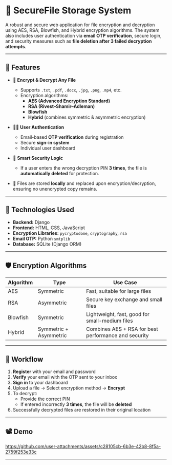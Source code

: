 # 🔐 SecureFile Storage System

A robust and secure web application for file encryption and decryption using AES, RSA, Blowfish, and Hybrid encryption algorithms. The system also includes user authentication via **email OTP verification**, secure login, and security measures such as **file deletion after 3 failed decryption attempts**.

---

## 🚀 Features

- 🔐 **Encrypt & Decrypt Any File**
  - Supports `.txt`, `.pdf`, `.docx`, `.jpg`, `.png`, `.mp4`, etc.
  - Encryption algorithms:
    - **AES (Advanced Encryption Standard)**
    - **RSA (Rivest–Shamir–Adleman)**
    - **Blowfish**
    - **Hybrid** (combines symmetric & asymmetric encryption)

- 👨‍💻 **User Authentication**
  - Email-based **OTP verification** during registration
  - Secure **sign-in system**
  - Individual user dashboard

- 🧠 **Smart Security Logic**
  - If a user enters the wrong decryption PIN **3 times**, the file is **automatically deleted** for protection.

- 📁 Files are stored **locally** and replaced upon encryption/decryption, ensuring no unencrypted copy remains.

---

## 🔧 Technologies Used

- **Backend:** Django
- **Frontend:** HTML, CSS, JavaScript
- **Encryption Libraries:** `pycryptodome`, `cryptography`, `rsa`
- **Email OTP:** Python `smtplib`
- **Database:** SQLite (Django ORM)

---

## 🛡️ Encryption Algorithms

| Algorithm | Type     | Use Case                                     |
|----------|----------|-----------------------------------------------|
| AES      | Symmetric | Fast, suitable for large files               |
| RSA      | Asymmetric | Secure key exchange and small files         |
| Blowfish | Symmetric | Lightweight, fast, good for small-medium files |
| Hybrid   | Symmetric + Asymmetric | Combines AES + RSA for best performance and security |

---

## 🧪 Workflow

1. **Register** with your email and password
2. **Verify** your email with the OTP sent to your inbox
3. **Sign in** to your dashboard
4. Upload a file → Select encryption method → **Encrypt**
5. To decrypt:
   - Provide the correct PIN
   - If entered incorrectly **3 times**, the file will be **deleted**
6. Successfully decrypted files are restored in their original location

---

## 📽 Demo

https://github.com/user-attachments/assets/c28105cb-6b3e-42b8-8f5a-2759f253e33c

---


